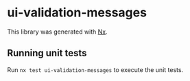# ui-validation-messages

This library was generated with [Nx](https://nx.dev).


## Running unit tests

Run `nx test ui-validation-messages` to execute the unit tests.

